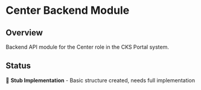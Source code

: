 # Center Backend Module

## Overview
Backend API module for the Center role in the CKS Portal system.

## Status
🔨 **Stub Implementation** - Basic structure created, needs full implementation